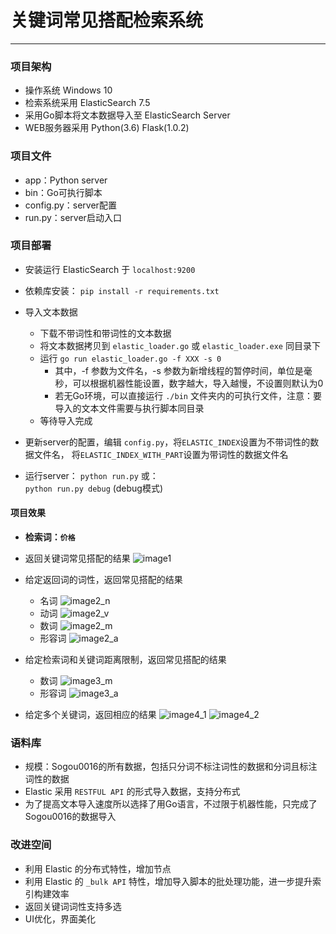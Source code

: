 # 关键词常见搭配检索系统
---

### 项目架构
- 操作系统 Windows 10
- 检索系统采用 ElasticSearch 7.5
- 采用Go脚本将文本数据导入至 ElasticSearch Server
- WEB服务器采用 Python(3.6) Flask(1.0.2)


### 项目文件
- app：Python server
- bin：Go可执行脚本
- config.py：server配置
- run.py：server启动入口


### 项目部署
- 安装运行 ElasticSearch 于 `localhost:9200`

- 依赖库安装：
    `pip install -r requirements.txt`

- 导入文本数据
    - 下载不带词性和带词性的文本数据
    - 将文本数据拷贝到 `elastic_loader.go` 或 `elastic_loader.exe` 同目录下
    - 运行 `go run elastic_loader.go -f XXX -s 0`
        - 其中，-f 参数为文件名，-s 参数为新增线程的暂停时间，单位是毫秒，可以根据机器性能设置，数字越大，导入越慢，不设置则默认为0
        - 若无Go环境，可以直接运行 `./bin` 文件夹内的可执行文件，注意：要导入的文本文件需要与执行脚本同目录
    - 等待导入完成

- 更新server的配置，编辑 `config.py`，将`ELASTIC_INDEX`设置为不带词性的数据文件名，
将`ELASTIC_INDEX_WITH_PART`设置为带词性的数据文件名

- 运行server：
    `python run.py` 或：  
    `python run.py debug` (debug模式)  


#### 项目效果
- **检索词：`价格`**
- 返回关键词常见搭配的结果
    ![image1](./1.jpg)

- 给定返回词的词性，返回常见搭配的结果
    - 名词
        ![image2_n](./2_n.jpg)
    - 动词
        ![image2_v](./2_v.jpg)
    - 数词
        ![image2_m](./2_m.jpg)
    - 形容词
        ![image2_a](./2_a.jpg)

- 给定检索词和关键词距离限制，返回常见搭配的结果
    - 数词
        ![image3_m](./3_m.jpg)
    - 形容词
        ![image3_a](./3_a.jpg)

- 给定多个关键词，返回相应的结果
    ![image4_1](./4_1.jpg)
    ![image4_2](./4_2.jpg)


### 语料库
- 规模：Sogou0016的所有数据，包括只分词不标注词性的数据和分词且标注词性的数据
- Elastic 采用 `RESTFUL API` 的形式导入数据，支持分布式
- 为了提高文本导入速度所以选择了用Go语言，不过限于机器性能，只完成了Sogou0016的数据导入

### 改进空间
- 利用 Elastic 的分布式特性，增加节点
- 利用 Elastic 的 `_bulk API` 特性，增加导入脚本的批处理功能，进一步提升索引构建效率
- 返回关键词词性支持多选
- UI优化，界面美化
